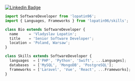 [![Linkedin Badge](https://img.shields.io/badge/-LinkedIn-0e76a8?style=for-the-badge&logo=Linkedin&logoColor=white)](https://www.linkedin.com/in/lop-atin/)

```javascript
import SoftwareDeveloper from 'lopatin96';
import { Languages, Frameworks } from 'lopatin96/skills';

class Bio extends SoftwareDeveloper {
  name     = 'Vladyslav Lopatin';
  title    = 'Senior Software Developer';
  location = 'Poland, Warsaw';
}

class Skills extends SoftwareDeveloper {
  languages  = ['PHP', 'Python', 'Swift', ...Languages];
  databases  = ['MySQL', 'MongoDB', 'PostgreSQL'];
  frameworks = ['Laravel', 'Vue', 'React', ...Frameworks];
}

```
